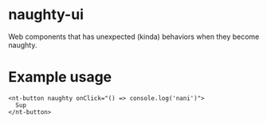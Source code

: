 # naughty-ui
Web components that has unexpected (kinda) behaviors when they become naughty.

# Example usage
```
<nt-button naughty onClick="() => console.log('nani')">
  Sup
</nt-button>
```
